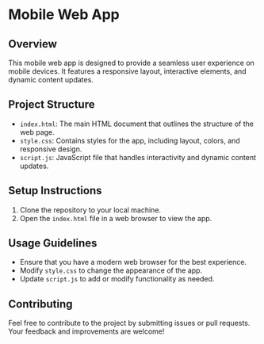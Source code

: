 # Mobile Web App

## Overview
This mobile web app is designed to provide a seamless user experience on mobile devices. It features a responsive layout, interactive elements, and dynamic content updates.

## Project Structure
- `index.html`: The main HTML document that outlines the structure of the web page.
- `style.css`: Contains styles for the app, including layout, colors, and responsive design.
- `script.js`: JavaScript file that handles interactivity and dynamic content updates.

## Setup Instructions
1. Clone the repository to your local machine.
2. Open the `index.html` file in a web browser to view the app.

## Usage Guidelines
- Ensure that you have a modern web browser for the best experience.
- Modify `style.css` to change the appearance of the app.
- Update `script.js` to add or modify functionality as needed.

## Contributing
Feel free to contribute to the project by submitting issues or pull requests. Your feedback and improvements are welcome!